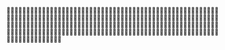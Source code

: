 🍠🍠🍠🍠🍠🍠🍠🍠🍠🍠🍠🍠🍠🍠🍠🍠🍠🍠🍠🍠🍠🍠🍠🍠🍠🍠🍠🍠🍠🍠🍠🍠🍠🍠🍠🍠🍠🍠🍠🍠🍠🍠🍠🍠🍠🍠🍠🍠🍠🍠🍠🍠🍠🍠🍠🍠🍠🍠🍠🍠🍠🍠🍠🍠🍠🍠🍠🍠🍠🍠🍠🍠🍠🍠🍠🍠🍠🍠🍠🍠🍠🍠🍠🍠🍠🍠🍠🍠🍠🍠🍠🍠🍠🍠🍠🍠🍠🍠🍠🍠🍠🍠🍠🍠🍠🍠🍠🍠🍠🍠🍠🍠🍠🍠🍠🍠🍠🍠🍠🍠🍠🍠🍠🍠🍠🍠🍠🍠🍠🍠🍠🍠🍠🍠🍠🍠🍠🍠🍠🍠🍠🍠🍠🍠🍠🍠🍠🍠🍠🍠🍠🍠🍠🍠🍠🍠🍠🍠🍠🍠🍠🍠🍠🍠🍠🍠🍠🍠🍠🍠🍠🍠🍠🍠🍠🍠🍠🍠🍠🍠🍠🍠🍠🍠🍠🍠🍠🍠🍠🍠🍠🍠🍠🍠🍠🍠🍠🍠🍠🍠🍠🍠🍠🍠🍠🍠🍠🍠🍠🍠🍠🍠🍠🍠🍠🍠🍠🍠🍠🍠🍠🍠🍠🍠🍠🍠🍠🍠🍠🍠

